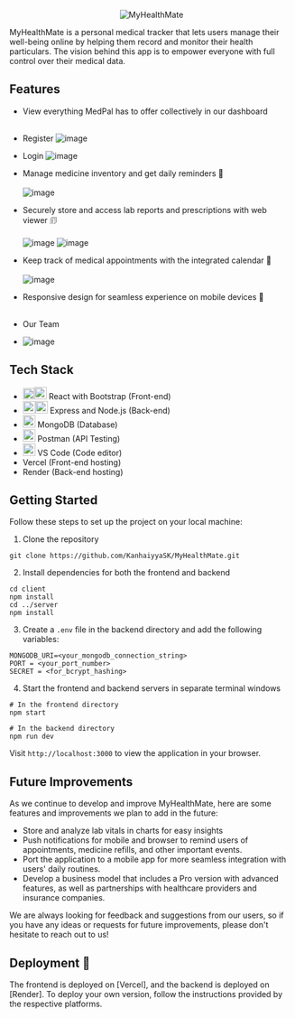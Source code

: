 <!-- PROJECT LOGO -->
<br />
<div align="center" style="display: flex; justify-content: center;">
  <img
    src="https://github.com/KanhaiyyaSK/MyHealthMate/assets/97464146/af2c76c5-2204-4ae4-ac59-1379c826b155"
    alt="MyHealthMate"
    style="display: block; margin: 0 auto;"
  />
</div>
</div>



MyHealthMate is a personal medical tracker that lets users manage their well-being online by helping them record and monitor their health particulars. The vision behind this app is to empower everyone with full control over their medical data.

## Features
- View everything MedPal has to offer collectively in our dashboard<br/><br/>
- Register
  ![image](https://github.com/KanhaiyyaSK/MyHealthMate/assets/97464146/4dcf84ed-38db-48fd-afa5-85d723880abe)
- Login
  ![image](https://github.com/KanhaiyyaSK/MyHealthMate/assets/97464146/9c35d469-1730-48e4-92f4-8f4185e245aa)

- Manage medicine inventory and get daily reminders 💊<br/><br/>
![image](https://github.com/KanhaiyyaSK/MyHealthMate/assets/97464146/08426dd6-a488-42e9-8169-494fa4e4c732)
- Securely store and access lab reports and prescriptions with web viewer 🗊<br/><br/>
![image](https://github.com/KanhaiyyaSK/MyHealthMate/assets/97464146/5d0fae89-fcfb-4a3c-99c8-d49e01745356)
![image](https://github.com/KanhaiyyaSK/MyHealthMate/assets/97464146/fc902a5a-ce34-4358-bf12-b01edadfe5d4)

- Keep track of medical appointments with the integrated calendar 📅<br/><br/>
![image](https://github.com/KanhaiyyaSK/MyHealthMate/assets/97464146/0de15fd0-1ef1-4840-b47e-d3cb5c855a62)
- Responsive design for seamless experience on mobile devices 📱<br/><br/>
- Our Team
- ![image](https://github.com/KanhaiyyaSK/MyHealthMate/assets/97464146/a681e7a4-19ee-4b1b-b653-ac60f54c60fe)







## Tech Stack

- <img height="20" src="https://user-images.githubusercontent.com/25181517/183897015-94a058a6-b86e-4e42-a37f-bf92061753e5.png" alt="React" title="React" /><img height="22" src="https://user-images.githubusercontent.com/25181517/183898054-b3d693d4-dafb-4808-a509-bab54cf5de34.png" alt="Bootstrap" title="Bootstrap" /> React with Bootstrap (Front-end)
- <img height="22" src="https://user-images.githubusercontent.com/25181517/183568594-85e280a7-0d7e-4d1a-9028-c8c2209e073c.png" alt="Node.js" title="Node.js" /><img height="22" src="https://user-images.githubusercontent.com/25181517/183859966-a3462d8d-1bc7-4880-b353-e2cbed900ed6.png" alt="Express" title="Express" /> Express and Node.js (Back-end)
- <img height="22" src="https://user-images.githubusercontent.com/25181517/182884177-d48a8579-2cd0-447a-b9a6-ffc7cb02560e.png" alt="mongoDB" title="mongoDB" /> MongoDB (Database)
- <img height="22" src="https://user-images.githubusercontent.com/25181517/192109061-e138ca71-337c-4019-8d42-4792fdaa7128.png" alt="Postman" title="Postman" /> Postman (API Testing)
- <img height="22" src="https://user-images.githubusercontent.com/25181517/192108891-d86b6220-e232-423a-bf5f-90903e6887c3.png" alt="Visual Studio Code" title="Visual Studio Code" /> VS Code (Code editor)
- Vercel (Front-end hosting)
- Render (Back-end hosting)

## Getting Started

Follow these steps to set up the project on your local machine:

1. Clone the repository

```
git clone https://github.com/KanhaiyyaSK/MyHealthMate.git
```



2. Install dependencies for both the frontend and backend

```
cd client
npm install
cd ../server
npm install
```

3. Create a `.env` file in the backend directory and add the following variables:

```
MONGODB_URI=<your_mongodb_connection_string>
PORT = <your_port_number>
SECRET = <for_bcrypt_hashing>
```



4. Start the frontend and backend servers in separate terminal windows

```
# In the frontend directory
npm start

# In the backend directory
npm run dev
```

Visit `http://localhost:3000` to view the application in your browser.



## Future Improvements

As we continue to develop and improve MyHealthMate, here are some features and improvements we plan to add in the future:
- Store and analyze lab vitals in charts for easy insights 
- Push notifications for mobile and browser to remind users of appointments, medicine refills, and other important events.
- Port the application to a mobile app for more seamless integration with users' daily routines.
- Develop a business model that includes a Pro version with advanced features, as well as partnerships with healthcare providers and insurance companies.

We are always looking for feedback and suggestions from our users, so if you have any ideas or requests for future improvements, please don't hesitate to reach out to us!

## Deployment 🔗

The frontend is deployed on [Vercel], and the backend is deployed on [Render]. To deploy your own version, follow the instructions provided by the respective platforms.
